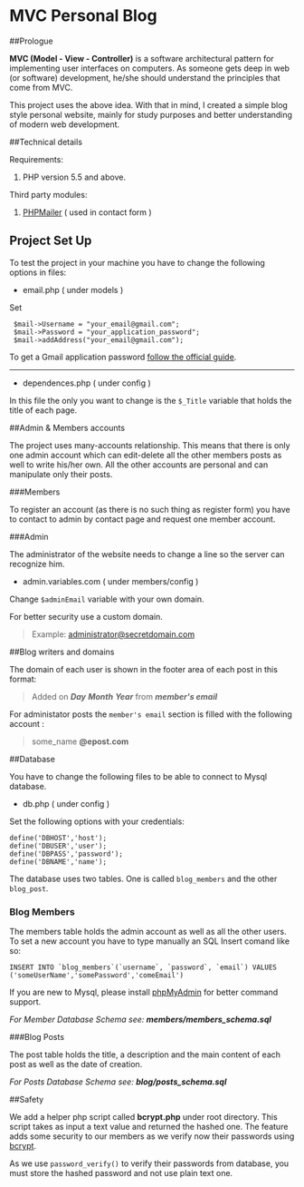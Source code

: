 MVC Personal Blog
========================

##Prologue

**MVC  (Model - View - Controller)** is a software architectural pattern for implementing user interfaces on computers. As someone gets deep in web (or software)  development, he/she should understand the principles that come from MVC. 

This project uses the above idea. With that in mind, I created a simple blog style personal website, mainly for study purposes and better understanding of modern web development.


##Technical details

Requirements:

 1. PHP version 5.5 and above.

Third party modules:

 1. [PHPMailer](https://github.com/PHPMailer/PHPMailer) ( used in contact form )
 
## Project Set Up

To test the project in your machine you have to change the following options in files:



- email.php ( under models )

Set 

   

     $mail->Username = "your_email@gmail.com";
     $mail->Password = "your_application_password";
     $mail->addAddress("your_email@gmail.com");

To get a Gmail application password [follow the official guide](https://support.google.com/mail/answer/185833?hl=en).


----------
 - dependences.php ( under config )

In this file the only you want to change is the `$_Title` variable that holds the title of each page.

##Admin & Members accounts

The project uses many-accounts relationship. This means that there is only one admin account which can edit-delete all the other members posts as well to write his/her own. All the other accounts are personal and can manipulate only their posts. 

###Members

To register an account (as there is no such thing as register form) you have to contact to admin by contact page and request one member account. 

###Admin

The administrator of the website needs to change a line so the server can recognize him. 

 - admin.variables.com ( under members/config )

Change `$adminEmail` variable with your own domain. 

For better security use a custom domain.

> Example:
> administrator@secretdomain.com


##Blog writers and domains

The domain of each user is shown in the footer area of each post in this format:

> Added on ***Day*** ***Month*** ***Year*** from ***member's email*** 

For administator posts the `member's email` section is filled with the following account :

> some_name **@epost.com**

##Database

You have to change the following files to be able to connect to Mysql database.

 - db.php ( under config )

Set the following options with your credentials:

    define('DBHOST','host');
    define('DBUSER','user');
    define('DBPASS','password');
    define('DBNAME','name');

The database uses two tables. One is called `blog_members`  and the other `blog_post`.

### Blog Members

The members table holds the admin account as well as all the other users. To set a new account you have to type manually an SQL Insert comand like so:

    INSERT INTO `blog_members`(`username`, `password`, `email`) VALUES ('someUserName','somePassword','comeEmail')

If you are new to Mysql, please install [phpMyAdmin](http://docs.phpmyadmin.net/en/latest/setup.html) for better command support.

  *For Member Database Schema see:  **members/members_schema.sql***

###Blog Posts

The post table holds the title, a description and the main content of each post as well as the date of creation.

  *For Posts Database Schema see:  **blog/posts_schema.sql***





##Safety

We add a helper php script called **bcrypt.php** under root directory. This script takes as input a text value and returned the hashed one. 
The feature adds some security to our members as we verify now their passwords using [bcrypt](https://secure.php.net/manual/en/function.password-hash.php).

As we use `password_verify()` to verify their passwords from database, you must store the hashed password and not use plain text one.
